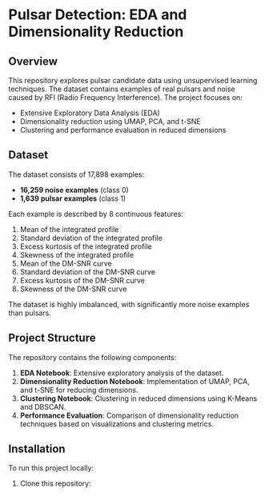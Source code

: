 # Pulsar Detection: EDA and Dimensionality Reduction

## Overview
This repository explores pulsar candidate data using unsupervised learning techniques. The dataset contains examples of real pulsars and noise caused by RFI (Radio Frequency Interference). The project focuses on:
- Extensive Exploratory Data Analysis (EDA)
- Dimensionality reduction using UMAP, PCA, and t-SNE
- Clustering and performance evaluation in reduced dimensions

## Dataset
The dataset consists of 17,898 examples:
- **16,259 noise examples** (class 0)
- **1,639 pulsar examples** (class 1)

Each example is described by 8 continuous features:
1. Mean of the integrated profile
2. Standard deviation of the integrated profile
3. Excess kurtosis of the integrated profile
4. Skewness of the integrated profile
5. Mean of the DM-SNR curve
6. Standard deviation of the DM-SNR curve
7. Excess kurtosis of the DM-SNR curve
8. Skewness of the DM-SNR curve

The dataset is highly imbalanced, with significantly more noise examples than pulsars.

## Project Structure
The repository contains the following components:
1. **EDA Notebook**: Extensive exploratory analysis of the dataset.
2. **Dimensionality Reduction Notebook**: Implementation of UMAP, PCA, and t-SNE for reducing dimensions.
3. **Clustering Notebook**: Clustering in reduced dimensions using K-Means and DBSCAN.
4. **Performance Evaluation**: Comparison of dimensionality reduction techniques based on visualizations and clustering metrics.

## Installation
To run this project locally:
1. Clone this repository:
